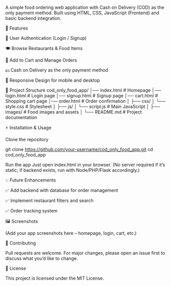 A simple food ordering web application with Cash on Delivery (COD) as the only payment method.
Built using HTML, CSS, JavaScript (Frontend) and basic backend integration.

🚀 Features

🔐 User Authentication (Login / Signup)

🍽️ Browse Restaurants & Food Items

🛒 Add to Cart and Manage Orders

💵 Cash on Delivery as the only payment method

📱 Responsive Design for mobile and desktop

📂 Project Structure
cod_only_food_app/
│── index.html          # Homepage
│── login.html          # Login page
│── signup.html         # Signup page
│── cart.html           # Shopping cart page
│── order.html          # Order confirmation
│
├── css/
│   └── style.css       # Stylesheet
│
├── js/
│   └── script.js       # Main JavaScript
│
├── images/             # Food images and assets
│
└── README.md           # Project documentation

⚡ Installation & Usage

Clone the repository

git clone https://github.com/your-username/cod_only_food_app.git
cd cod_only_food_app


Run the app
Just open index.html in your browser.
(No server required if it’s static; if backend exists, run with Node/PHP/Flask accordingly.)

💡 Future Enhancements

✅ Add backend with database for order management

✅ Implement restaurant filters and search

✅ Order tracking system

🖼️ Screenshots

(Add your app screenshots here – homepage, login, cart, etc.)

🤝 Contributing

Pull requests are welcome. For major changes, please open an issue first to discuss what you’d like to change.

📜 License

This project is licensed under the MIT License.
